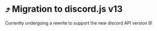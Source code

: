 # ⤴ Migration to discord.js v13

Currently undergoing a rewrite to support the new discord API version 9!
  
